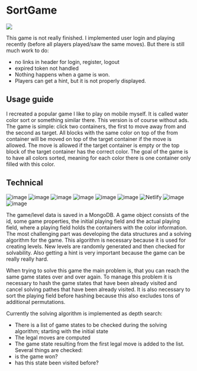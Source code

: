 # SortGame

<img src="https://user-images.githubusercontent.com/28150646/184842252-de289b17-2301-425d-ab79-34ee07dde39a.gif">

This game is not really finished. 
I implemented user login and playing recently (before all players played/saw the same moves).
But there is still much work to do: 
- no links in header for login, register, logout
- expired token not handled
- Nothing happens when a game is won. 
- Players can get a hint, but it is not properly displayed. 

## Usage guide
I recreated a popular game I like to play on mobile myself. 
It is called water color sort or something similar there. 
This version is of course without ads. 
The game is simple: click two containers, the first to move away from and the second as target. 
All blocks with the same color on top of the from container will be moved on top of the target container if the move is allowed. 
The move is allowed if the target container is empty or the top block of the target container has the correct color. 
The goal of the game is to have all colors sorted, meaning for each color there is one container only filled with this color. 

## Technical

![image](https://img.shields.io/badge/Spring_Boot-F2F4F9?style=for-the-badge&logo=spring-boot)
![image](https://img.shields.io/badge/React-20232A?style=for-the-badge&logo=react&logoColor=61DAFB)
![image](https://img.shields.io/badge/TypeScript-007ACC?style=for-the-badge&logo=typescript&logoColor=white)
![image](https://img.shields.io/badge/MongoDB-4EA94B?style=for-the-badge&logo=mongodb&logoColor=white)
![image](https://img.shields.io/badge/Material%20UI-007FFF?style=for-the-badge&logo=mui&logoColor=white)
![image](https://img.shields.io/badge/Heroku-430098?style=for-the-badge&logo=heroku&logoColor=white)
![Netlify](https://img.shields.io/badge/netlify-%23000000.svg?style=for-the-badge&logo=netlify&logoColor=#00C7B7)
![image](https://img.shields.io/badge/IntelliJ_IDEA-000000.svg?style=for-the-badge&logo=intellij-idea&logoColor=white)
![image](https://img.shields.io/badge/Junit5-25A162?style=for-the-badge&logo=junit5&logoColor=white)

The game/level data is saved in a MongoDB. 
A game object consists of the id, some game properties, the initial playing field and the actual playing field, 
where a playing field holds the containers with the color information. 
The most challenging part was developing the data structures and a solving algorithm for the game. 
This algorithm is necessary because it is used for creating levels. 
New levels are randomly generated and then checked for solvability.
Also getting a hint is very important because the game can be really really hard. 

When trying to solve this game the main problem is, that you can reach the same game states over and over again. 
To manage this problem it is necessary to hash the game states that have been already visited and 
cancel solving pathes that have been already visited. 
It is also necessary to sort the playing field before hashing because this also excludes tons of additional permutations.

Currently the solving algorithm is implemented as depth search: 
 - There is a list of game states to be checked during the solving algorithm; starting with the initial state
 - The legal moves are computed
 - The game state resulting from the first legal move is added to the list. Several things are checked: 
  - is the game won?
  - has this state been visited before?
